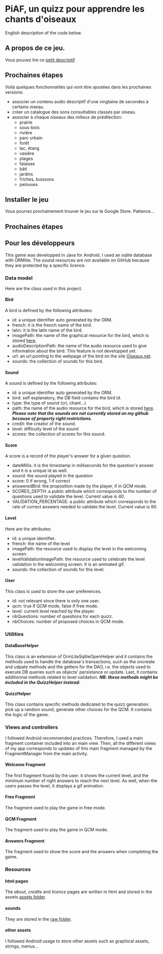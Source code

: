# PiAF, un quizz pour apprendre les chants d'oiseaux
English description of the code below.
## A propos de ce jeu.
Vous pouvez lire ce [petit descriptif](/app/src/main/assets/about.html).
## Prochaines étapes
Voilà quelques fonctionnalités qui vont être ajoutées dans les prochaines versions:
* associer un contenu audio descriptif d'une vingtaine de secondes à certains oiseau.
* créer un catalogue des sons consultables classés par oiseau.
* associer à chaque oiseaux des milieux de prédilection:
    * prairie
    * sous-bois
    * rivière
    * parc urbain
    * forêt
    * lac, étang
    * vasière
    * plages
    * falaises
    * bâti
    * jardins
    * friches, buissons
    * pelouses
## Installer le jeu
Vous pourrez prochainement trouver le jeu sur le Google Store. Patience...
## Prochaines étapes
## Pour les développeurs
This game was developped in Java for Android. I used an sqlite database with ORMlite. The sound resources are not available on GitHub because they are protected by a specific licence.
### Data model
Here are the class used in this project.
#### Bird
A bird is defined by the following attributes:
* id: a unique identifier auto generated by the ORM.
* french: it is the french name of the bird.
* latin: it is the latin name of the bird.
* imagePath: the name of the graphical resource for the bird, which is stored [here](/app/src/main/res/drawable).
* audioDescriptionPath: the name of the audio resource used to give information about the bird. This feature is not developped yet.
* url: an url pointing to the webpage of the bird on the site [Oiseaux.net](https://www.oiseaux.net/).
* sounds: the collection of sounds for this bird.
#### Sound
A sound is defined by the following attributes:
* id: a unique identifier auto generated by the ORM.
* bird: self explanatory, the DB field contains the bird id.
* type: the type of sound (cri, chant...)
* path: the name of the audio resource for the bird, which is stored [here](/app/src/main/res/raw). ***Please note that the sounds are not currently stored on my github because of property right restrictions.***
* credit: the creator of the sound.
* level: difficulty level of the sound
* scores: the collection of scores for this sound.
#### Score
A score is a record of the player's answer for a given question.
* dateMillis: it is the timestamp in milliseconds for the question's answer and it is a unique id as well.
* sound: the sound played in the question
* score: 0 if wrong, 1 if correct
* answeredBird: the proposition made by the player, if in QCM mode.
* SCORES_DEPTH: a public attribute which corresponds to the number of questions used to validate the level. Current value is 40.
* VALIDATION_PERCENTAGE: a public attribute which corresponds to the rate of correct answers needed to validate the level. Current value is 90.
#### Level
Here are the attributes:
* id: a unique identifier.
* french: the name of the level
* imagePath: the resource used to display the level in the welcoming screen.
* levelValidationImagePath: the resource used to celebrate the level validation in the welcoming screen. It is an animated gif.
* sounds: the collection of sounds for this level.
#### User
This class is used to store the user preferences.
* id: not relevant since there is only one user.
* qcm: true if QCM mode, false if free mode.
* level: current level reached by the player.
* nbQuestions: number of questions for each quizz.
* nbChoices: number of proposed choices in QCM mode.
### Utilities
#### DataBaseHelper
This class is an extension of OrmLiteSqliteOpenHelper and it contains the methods used to handle the database's transactions, such as the oncreate and udpate methods and the getters for the DAO, i.e. the objects used to execute DB queries such as objects' persistance or update. Last, it contains additionnal methods related to level validation. 
***NB: these methods might be included in the QuizzHelper instead.***
#### QuizzHelper
This class contains specific methods dedicated to the quizz generation: pick up a random sound, generate other choices for the QCM. It contains the logic of the game.
### Views and controllers
I followed Android recommended practices. Therefore, I used a main fragment container included into an main view. Then, all the different views of my app corresponds to updates of this main fragment managed by the FragmentManager from the main activity.
#### Welcome Fragment
The first fragment found by the user: it shows the current level, and the minimum number of right answers to reach the next level.
As well, when the users passes the level, it displays a gif animation.
#### Free Fragment
The fragment used to play the game in free mode.
#### QCM Fragment
The fragment used to play the game in QCM mode.
#### Answers Fragment
The fragment used to show the score and the answers when completing the game.
### Resources
#### html pages
The *about*, *credits* and *licence* pages are written in html and stored in the assets [assets folder](/app/src/main/assets).
#### sounds
They are stored in the [raw folder](/app/src/main/res/raw).
#### other assets
I followed Android usage to store other assets such as graphical assets, strings, menus... 